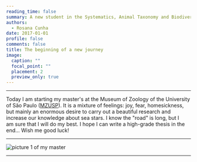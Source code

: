 ```yaml
--- 
reading_time: false
summary: A new student in the Systematics, Animal Taxonomy and Biodiversity graduate program 
authors:
  - Rosana Cunha
date: 2017-01-01
profile: false
comments: false
title: The beginning of a new journey
image:
  caption: ""
  focal_point: ""
  placement: 2
  preview_only: true
---
```

---

Today I am starting my master's at the Museum of Zoology of the University of São Paulo ([MZUSP](https://www.mz.usp.br)). It is a mixture of feelings: joy, fear, homesickness, 
but mainly an enormous desire to carry out a beautiful research and increase our knowledge about sea stars. I know the "road" is long, but I am sure that I will do my best. I hope I can write a high-grade thesis in the end... Wish me good luck!

---
![picture 1 of my master](https://raw.githubusercontent.com/rosanafcunha/rosanafcunha/master/static/media/mz.jpg "Masters Degree")

---
